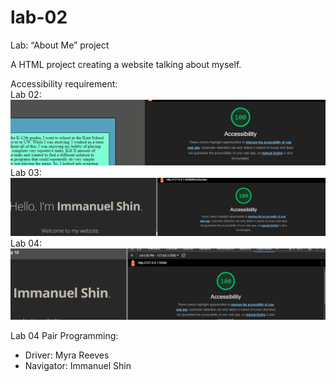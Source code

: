# lab-02

Lab: “About Me” project

A HTML project creating a website talking about myself.

Accessibility requirement:  
Lab 02:
![Google Lighthouse Score](img/accessibilityScore02.png)
Lab 03:
![Google Lighthouse Score](img/accessibilityScore03.png)
Lab 04:
![Google Lighthouse Score](img/accessibilityScore04.png)

Lab 04 Pair Programming:

- Driver: Myra Reeves
- Navigator: Immanuel Shin
